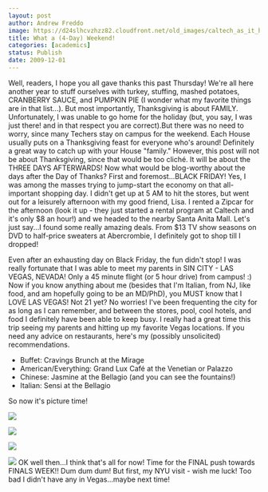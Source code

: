 ```yaml
---
layout: post
author: Andrew Freddo
image: https://d24slhcvzhzz82.cloudfront.net/old_images/caltech_as_it_happens/6a0105349b8251970b0120a6f405f7970b.jpg
title: What a (4-Day) Weekend!
categories: [academics]
status: Publish
date: 2009-12-01
---
```



Well, readers, I hope you all gave thanks this past Thursday! We're all here another year to stuff ourselves with turkey, stuffing, mashed potatoes, CRANBERRY SAUCE, and PUMPKIN PIE (I wonder what my favorite things are in that list...). But most importantly, Thanksgiving is about FAMILY. Unfortunately, I was unable to go home for the holiday (but, you say, I was just there! and in that respect you are correct).But there was no need to worry, since many Techers stay on campus for the weekend. Each House usually puts on a Thanksgiving feast for everyone who's around! Definitely a great way to catch up with your House "family." However, this post will not be about Thanksgiving, since that would be too cliché. It will be about the THREE DAYS AFTERWARDS!
Now what would be blog-worthy about the days after the Day of Thanks? First and foremost...BLACK FRIDAY! Yes, I was among the masses trying to jump-start the economy on that all-important shopping day. I didn't get up at 5 AM to hit the stores, but went out for a leisurely afternoon with my good friend, Lisa. I rented a Zipcar for the afternoon (look it up - they just started a rental program at Caltech and it's only $8 an hour!) and we headed to the nearby Santa Anita Mall. Let's just say...I found some really amazing deals. From $13 TV show seasons on DVD to half-price sweaters at Abercrombie, I definitely got to shop till I dropped!

Even after an exhausting day on Black Friday, the fun didn't stop! I was really fortunate that I was able to meet my parents in SIN CITY - LAS VEGAS, NEVADA! Only a 45 minute flight (or 5 hour drive) from campus! :)
Now if you know anything about me (besides that I'm Italian, from NJ, like food, and am hopefully going to be an MD/PhD), you MUST know that I LOVE LAS VEGAS! Not 21 yet? No worries! I've been frequenting the city for as long as I can remember, and between the stores, pool, cool hotels, and food I definitely have been able to keep busy. I really had a great time this trip seeing my parents and hitting up my favorite Vegas locations. If you need any advice on restaurants, here's my (possibly unsolicited) recommendations.

- Buffet: Cravings Brunch at the Mirage
- American/Everything: Grand Lux Café at the Venetian or Palazzo
- Chinese: Jasmine at the Bellagio (and you can see the fountains!)
- Italian: Sensi at the Bellagio

So now it's picture time!


![](https://d24slhcvzhzz82.cloudfront.net/old_images/caltech_as_it_happens/6a0105349b8251970b012875f628a6970c.jpg)

![](https://d24slhcvzhzz82.cloudfront.net/old_images/caltech_as_it_happens/6a0105349b8251970b012875f629d4970c.jpg)

![](https://d24slhcvzhzz82.cloudfront.net/old_images/caltech_as_it_happens/6a0105349b8251970b0120a6f40c2c970b.jpg)

![](https://d24slhcvzhzz82.cloudfront.net/old_images/caltech_as_it_happens/6a0105349b8251970b0120a6f40c83970b.jpg) OK well then...I think that's all for now! Time for the FINAL push towards FINALS WEEK!! Dum dum dum! But first, my NYU visit - wish me luck! Too bad I didn't have any in Vegas...maybe next time!
